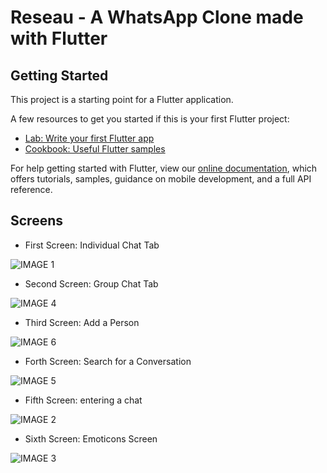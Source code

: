 # Reseau - A WhatsApp Clone made with Flutter

## Getting Started

This project is a starting point for a Flutter application.

A few resources to get you started if this is your first Flutter project:

- [Lab: Write your first Flutter app](https://flutter.dev/docs/get-started/codelab)
- [Cookbook: Useful Flutter samples](https://flutter.dev/docs/cookbook)

For help getting started with Flutter, view our
[online documentation](https://flutter.dev/docs), which offers tutorials,
samples, guidance on mobile development, and a full API reference.

## Screens

- First Screen: Individual Chat Tab

![IMAGE 1](https://github.com/manbbo/whatsapp/blob/master/Imgs/whast1.png)

- Second Screen: Group Chat Tab

![IMAGE 4](https://github.com/manbbo/whatsapp/blob/master/Imgs/whast4.png)

- Third Screen: Add a Person

![IMAGE 6](https://github.com/manbbo/whatsapp/blob/master/Imgs/whats6.png)

- Forth Screen: Search for a Conversation

![IMAGE 5](https://github.com/manbbo/whatsapp/blob/master/Imgs/whast5.png)

- Fifth Screen: entering a chat

![IMAGE 2](https://github.com/manbbo/whatsapp/blob/master/Imgs/whast2.png)

- Sixth Screen: Emoticons Screen

![IMAGE 3](https://github.com/manbbo/whatsapp/blob/master/Imgs/whast3.png)